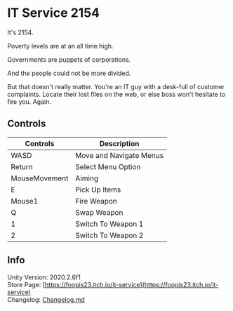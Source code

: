 # IT Service 2154
It's 2154.

Poverty levels are at an all time high.

Governments are puppets of corporations.

And the people could not be more divided.

But that doesn't really matter. You're an IT guy with a desk-full of customer complaints. Locate their lost files on the web, or else boss won't hesitate to fire you. Again.

## Controls
<table>
<thead>
  <tr>
    <th>Controls</th>
    <th>Description</th></tr></thead><tbody><tr><td>WASD</td>
    <td>Move and Navigate Menus</td>
  </tr>
  <tr>
    <td>Return</td>
    <td>Select Menu Option</td>
  </tr>
  <tr>
    <td>MouseMovement</td>
    <td>Aiming</td>
  </tr>
  <tr>
    <td>E</td>
    <td>Pick Up Items</td>
  </tr>
  <tr>
    <td>Mouse1</td>
    <td>Fire Weapon</td>
  </tr>
  <tr>
    <td>Q</td>
    <td>Swap Weapon</td>
  </tr>
  <tr>
    <td>1</td>
    <td>Switch To Weapon 1</td>
  </tr>
  <tr>
    <td>2</td>
    <td>Switch To Weapon 2</td>
  </tr>
</tbody>
</table>

## Info

Unity Version: 2020.2.6f1<br>
Store Page: [https://foopis23.itch.io/it-service](https://foopis23.itch.io/it-service)<br>
Changelog: [Changelog.md](Changelog.md)